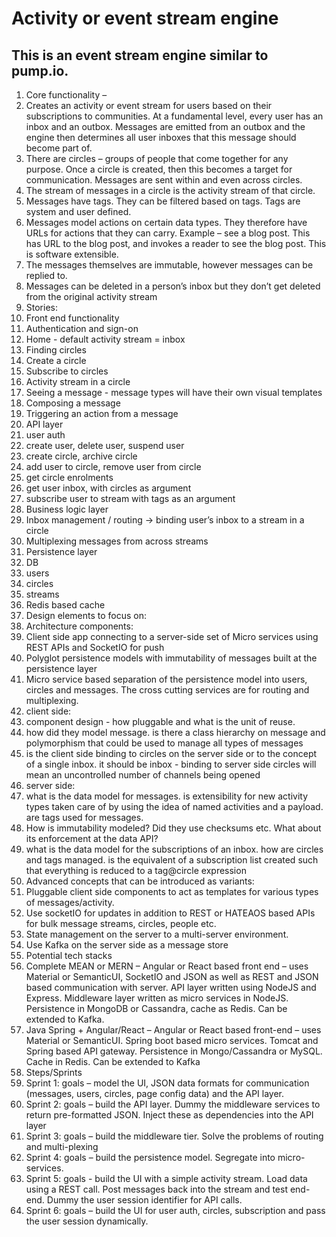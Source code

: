 # Activity or event stream engine

##  This is an event stream engine similar to pump.io.
1.	Core functionality – 
1.	Creates an activity or event stream for users based on their subscriptions to communities. At a fundamental level, every user has an inbox and an outbox. Messages are emitted from an outbox and the engine then determines all user inboxes that this message should become part of. 
2.	There are circles – groups of people that come together for any purpose. Once a circle is created, then this becomes a target for communication. Messages are sent within and even across circles.
3.	The stream of messages in a circle is the activity stream of that circle.
4.	Messages have tags. They can be filtered based on tags. Tags are system and user defined.
5.	Messages model actions on certain data types. They therefore have URLs for actions that they can carry. Example – see a blog post. This has URL to the blog post, and invokes a reader to see the blog post. This is software extensible. 
6.	The messages themselves are immutable, however messages can be replied to.
1.	Messages can be deleted in a person’s inbox but they don’t get deleted from the original activity stream 
2.	Stories:
1.	Front end functionality
1.	Authentication and sign-on
2.	Home - default activity stream = inbox
3.	Finding circles
4.	Create a circle
5.	Subscribe to circles
6.	Activity stream in a circle
7.	Seeing a message - message types will have their own visual templates
8.	Composing a message
9.	Triggering an action from a message
2.	API layer
1.	user auth
2.	create user, delete user, suspend user
3.	create circle, archive circle
4.	add user to circle, remove user from circle
5.	get circle enrolments
6.	get user inbox, with circles as argument
7.	subscribe user to stream with tags as an argument
3.	Business logic layer
1.	Inbox management / routing -> binding user’s inbox to a stream in a circle
2.	Multiplexing messages from across streams
4.	Persistence layer
1.	DB
1.	users
2.	circles
3.	streams 
2.	Redis based cache
3.	Design elements to focus on:
1.	Architecture components:
1.	Client side app connecting to a server-side set of Micro services using REST APIs and SocketIO for push 
2.	Polyglot persistence models with immutability of messages built at the persistence layer
3.	Micro service based separation of the persistence model into users, circles and messages. The cross cutting services are for routing and multiplexing. 
2.	client side: 
1.	component design - how pluggable and what is the unit of reuse.
2.	how did they model message. is there a class hierarchy on message and polymorphism that could be used to manage all types of messages
3.	is the client side binding to circles on the server side or to the concept of a single inbox. it should be inbox - binding to server side circles will mean an uncontrolled number of channels being opened
3.	server side:
1.	what is the data model for messages. is extensibility for new activity types taken care of by using the idea of named activities and a payload. are tags used for messages.
2.	How is immutability modeled? Did they use checksums etc. What about its enforcement at the data API? 
3.	what is the data model for the subscriptions of an inbox. how are circles and tags managed. is the equivalent of a subscription list created such that everything is reduced to a tag@circle expression
4.	Advanced concepts that can be introduced as variants: 
1.	Pluggable client side components to act as templates for various types of messages/activity.
2.	Use socketIO for updates in addition to REST or HATEAOS based APIs for bulk message streams, circles, people etc. 
3.	State management on the server to a multi-server environment. 
4.	Use Kafka on the server side as a message store
5.	Potential tech stacks
1.	Complete MEAN or MERN – Angular or React based front end – uses Material or SemanticUI, SocketIO and JSON as well as REST and JSON based communication with server. API layer written using NodeJS and Express. Middleware layer written as micro services in NodeJS. Persistence in MongoDB or Cassandra, cache as Redis. Can be extended to Kafka. 
2.	Java Spring + Angular/React – Angular or React based front-end  – uses Material or SemanticUI. Spring boot based micro services. Tomcat and Spring based API gateway. Persistence in Mongo/Cassandra or MySQL. Cache in Redis. Can be extended to Kafka
6.	Steps/Sprints
1.	Sprint 1: goals – model the UI, JSON data formats for communication (messages, users, circles, page config data) and the API layer. 
2.	Sprint 2: goals – build the API layer. Dummy the middleware services to return pre-formatted JSON. Inject these as dependencies into the API layer
3.	Sprint 3: goals – build the middleware tier. Solve the problems of routing and multi-plexing
4.	Sprint 4: goals – build the persistence model. Segregate into micro-services. 
5.	Sprint 5: goals - build the UI with a simple activity stream. Load data using a REST call. Post messages back into the stream and test end-end. Dummy the user session identifier for API calls.
6.	Sprint 6: goals – build the UI for user auth, circles, subscription and pass the user session dynamically. 

